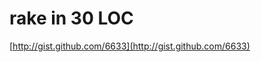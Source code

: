 <!--
id: 46883530
link: http://tumblr.atmos.org/post/46883530/rake-in-30-loc
slug: rake-in-30-loc
date: Thu Aug 21 2008 14:19:30 GMT-0700 (PDT)
publish: 2008-08-021
tags: 
title: rake in 30 LOC
-->


rake in 30 LOC
==============

[http://gist.github.com/6633](http://gist.github.com/6633)


